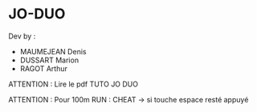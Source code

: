 # JO-DUO

Dev by :
- MAUMEJEAN Denis
- DUSSART Marion
- RAGOT Arthur

ATTENTION : Lire le pdf TUTO JO DUO

ATTENTION : Pour 100m RUN : CHEAT -> si touche espace resté appuyé 

